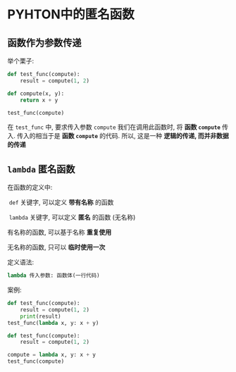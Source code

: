 # PYHTON中的匿名函数



## 函数作为参数传递

举个栗子:

```python
def test_func(compute):
    result = compute(1, 2)

def compute(x, y):
    return x + y

test_func(compute)
```

在 `test_func` 中, 要求传入参数 `compute` 我们在调用此函数时, 将 **函数 `compute`** 传入. 传入的相当于是 **函数 `compute`** 的代码. 所以, 这是一种 **逻辑的传递, 而并非数据的传递**

## `lambda` 匿名函数

在函数的定义中:

​	`def` 关键字, 可以定义 **带有名称** 的函数

​	`lambda` 关键字, 可以定义 **匿名** 的函数 (无名称)

有名称的函数, 可以基于名称 **重复使用**

无名称的函数, 只可以 **临时使用一次**

定义语法:

```python
lambda 传入参数: 函数体(一行代码)
```

案例:

```python
def test_func(compute):
    result = compute(1, 2)
    print(result)
test_func(lambda x, y: x + y)
```

```python
def test_func(compute):
    result = compute(1, 2)

compute = lambda x, y: x + y
test_func(compute)
```

